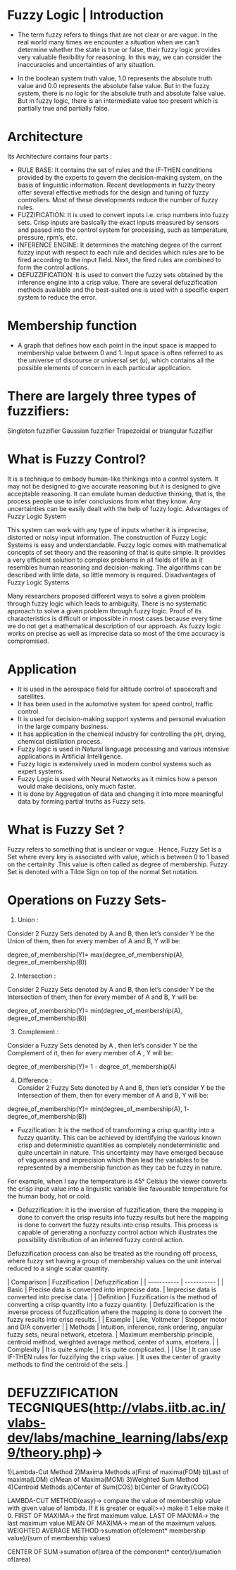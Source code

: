 # Fuzzy Logic | Introduction

- The term fuzzy refers to things that are not clear or are vague. In the real world many times we encounter a situation when we can’t determine whether the state is true or false, their fuzzy logic provides very valuable flexibility for reasoning. In this way, we can consider the inaccuracies and uncertainties of any situation. 

- In the boolean system truth value, 1.0 represents the absolute truth value and 0.0 represents the absolute false value. But in the fuzzy system, there is no logic for the absolute truth and absolute false value. But in fuzzy logic, there is an intermediate value too present which is partially true and partially false. 


# Architecture 

Its Architecture contains four parts :

- RULE BASE: It contains the set of rules and the IF-THEN conditions provided by the experts to govern the decision-making system, on the basis of linguistic information. Recent developments in fuzzy theory offer several effective methods for the design and tuning of fuzzy controllers. Most of these developments reduce the number of fuzzy rules.
- FUZZIFICATION: It is used to convert inputs i.e. crisp numbers into fuzzy sets. Crisp inputs are basically the exact inputs measured by sensors and passed into the control system for processing, such as temperature, pressure, rpm’s, etc.
- INFERENCE ENGINE: It determines the matching degree of the current fuzzy input with respect to each rule and decides which rules are to be fired according to the input field. Next, the fired rules are combined to form the control actions.
- DEFUZZIFICATION: It is used to convert the fuzzy sets obtained by the inference engine into a crisp value. There are several defuzzification methods available and the best-suited one is used with a specific expert system to reduce the error.


# Membership function

-  A graph that defines how each point in the input space is mapped to membership value between 0 and 1. Input space is often referred to as the universe of discourse or universal set (u), which contains all the possible elements of concern in each particular application. 

# There are largely three types of fuzzifiers:  

Singleton fuzzifier
Gaussian fuzzifier
Trapezoidal or triangular fuzzifier

# What is Fuzzy Control? 

It is a technique to embody human-like thinkings into a control system.
It may not be designed to give accurate reasoning but it is designed to give acceptable reasoning.
It can emulate human deductive thinking, that is, the process people use to infer conclusions from what they know.
Any uncertainties can be easily dealt with the help of fuzzy logic.
Advantages of Fuzzy Logic System 

This system can work with any type of inputs whether it is imprecise, distorted or noisy input information.
The construction of Fuzzy Logic Systems is easy and understandable.
Fuzzy logic comes with mathematical concepts of set theory and the reasoning of that is quite simple.
It provides a very efficient solution to complex problems in all fields of life as it resembles human reasoning and decision-making.
The algorithms can be described with little data, so little memory is required.
Disadvantages of Fuzzy Logic Systems 

Many researchers proposed different ways to solve a given problem through fuzzy logic which leads to ambiguity. There is no systematic approach to solve a given problem through fuzzy logic.
Proof of its characteristics is difficult or impossible in most cases because every time we do not get a mathematical description of our approach.
As fuzzy logic works on precise as well as imprecise data so most of the time accuracy is compromised.

# Application 

- It is used in the aerospace field for altitude control of spacecraft and satellites.
- It has been used in the automotive system for speed control, traffic control.
- It is used for decision-making support systems and personal evaluation in the large company business.
- It has application in the chemical industry for controlling the pH, drying, chemical distillation process.
- Fuzzy logic is used in Natural language processing and various intensive applications in Artificial Intelligence.
- Fuzzy logic is extensively used in modern control systems such as expert systems.
- Fuzzy Logic is used with Neural Networks as it mimics how a person would make decisions, only much faster.
- It is done by Aggregation of data and changing it into more meaningful data by forming partial truths as Fuzzy sets.



# What is Fuzzy Set ?

Fuzzy refers to something that is unclear or vague . Hence, Fuzzy Set is a Set where every key is associated with value, which is between 0 to 1 based on the certainity .This value is often called as degree of membership.
Fuzzy Set is denoted with a Tilde Sign on top of the normal Set notation.


# Operations on Fuzzy Sets-

1. Union :

Consider 2 Fuzzy Sets denoted by A and  B, then let’s consider Y be the Union of them, then for every member of  A and  B, Y will be:

 degree_of_membership(Y)= max(degree_of_membership(A), degree_of_membership(B)) 
 
 
 2. Intersection :

Consider 2 Fuzzy Sets denoted by A and  B, then let’s consider Y be the Intersection of them, then for every member of  A and  B, Y will be:

degree_of_membership(Y)= min(degree_of_membership(A), degree_of_membership(B)) 


3. Complement :

Consider a Fuzzy Sets denoted by A  , then let’s consider Y be the Complement of it, then for every member of  A  , Y will be:

degree_of_membership(Y)= 1 - degree_of_membership(A)


4. Difference :  
Consider 2 Fuzzy Sets denoted by A and  B, then let’s consider Y be the Intersection of them, then for every member of  A and  B, Y will be:

degree_of_membership(Y)= min(degree_of_membership(A), 1- degree_of_membership(B)) 




- Fuzzification:
It is the method of transforming a crisp quantity into a fuzzy quantity. This can be achieved by identifying the various known crisp and deterministic quantities as completely nondeterministic and quite uncertain in nature. This uncertainty may have emerged because of vagueness and imprecision which then lead the variables to be represented by a membership function as they cab be fuzzy in nature.

For example, when I say the temperature is 45° Celsius the viewer converts the crisp input value into a linguistic variable like favourable temperature for the human body, hot or cold.

- Defuzzification:
It is the inversion of fuzzification, there the mapping is done to convert the crisp results into fuzzy results but here the mapping is done to convert the fuzzy results into crisp results.
This process is capable of generating a nonfuzzy control action which illustrates the possibility distribution of an inferred fuzzy control action.

Defuzzification process can also be treated as the rounding off process, where fuzzy set having a group of membership values on the unit interval reduced to a single scalar quantity.

| Comparison | Fuzzification | Defuzzification |
| ----------- | ----------- |
| Basic | 	Precise data is converted into imprecise data. | Imprecise data is converted into precise data. |
| Definition | Fuzzification is the method of converting a crisp quantity into a fuzzy quantity. | Defuzzification is the inverse process of fuzzification where the mapping is done to convert the fuzzy results into crisp results. |
| Example | Like, Voltmeter | Stepper motor and D/A converter |
| Methods | Intuition, inference, rank ordering, angular fuzzy sets, neural network, etcetera.	 | Maximum membership principle, centroid method, weighted average method, center of sums, etcetera. |
| Complexity | It is quite simple. | It is quite complicated. |
| Use | It can use IF-THEN rules for fuzzifying the crisp value. | It uses the center of gravity methods to find the centroid of the sets.
 |







# DEFUZZIFICATION TECGNIQUES(http://vlabs.iitb.ac.in/vlabs-dev/labs/machine_learning/labs/exp9/theory.php)->

1)Lambda-Cut Method
2)Maxima Methods
  a)First of maxima(FOM)
  b)Last of maxima(LOM)
  c)Mean of Maxima(MOM)
3)Weighted Sum Method
4)Centroid Methods
  a)Center of Sum(COS)
  b)Center of Gravity(COG)

LAMBDA-CUT METHOD(easy)-> compare the value of membership value with given value of lambda. If it is greater or equal(>=) make it 1 else make it 0.
FIRST OF MAXIMA-> the first maximum value.
LAST OF MAXIMA-> the last maximum value
MEAN OF MAXIMA-> mean of the maximum values.
WEIGHTED AVERAGE METHOD->sumation of(element* membership value)/(sum of membership values)

CENTER OF SUM->sumation of(area of the component* center)/sumation of(area)

